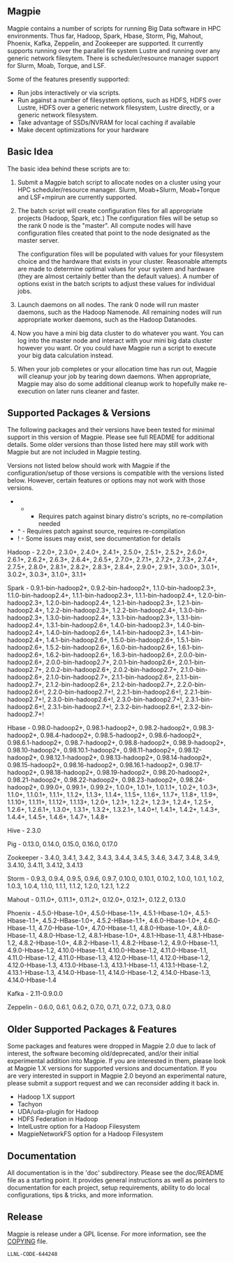 Magpie
------

Magpie contains a number of scripts for running Big Data software in
HPC environments.  Thus far, Hadoop, Spark, Hbase, Storm, Pig, Mahout,
Phoenix, Kafka, Zeppelin, and Zookeeper are supported.  It currently
supports running over the parallel file system Lustre and running over
any generic network filesytem.  There is scheduler/resource manager
support for Slurm, Moab, Torque, and LSF.

Some of the features presently supported:

- Run jobs interactively or via scripts.
- Run against a number of filesystem options, such as HDFS, HDFS over
  Lustre, HDFS over a generic network filesystem, Lustre directly, or
  a generic network filesystem.
- Take advantage of SSDs/NVRAM for local caching if available
- Make decent optimizations for your hardware

Basic Idea
----------

The basic idea behind these scripts are to:

1) Submit a Magpie batch script to allocate nodes on a cluster using
   your HPC scheduler/resource manager.  Slurm, Moab+Slurm,
   Moab+Torque and LSF+mpirun are currently supported.

2) The batch script will create configuration files for all
   appropriate projects (Hadoop, Spark, etc.)  The configuration files
   will be setup so the rank 0 node is the "master".  All compute
   nodes will have configuration files created that point to the node
   designated as the master server.

   The configuration files will be populated with values for your
   filesystem choice and the hardware that exists in your cluster.
   Reasonable attempts are made to determine optimal values for your
   system and hardware (they are almost certainly better than the
   default values).  A number of options exist in the batch scripts to
   adjust these values for individual jobs.

3) Launch daemons on all nodes.  The rank 0 node will run master
   daemons, such as the Hadoop Namenode.  All remaining nodes will run
   appropriate worker daemons, such as the Hadoop Datanodes.

4) Now you have a mini big data cluster to do whatever you want.  You
   can log into the master node and interact with your mini big data
   cluster however you want.  Or you could have Magpie run a script to
   execute your big data calculation instead.

5) When your job completes or your allocation time has run out, Magpie
   will cleanup your job by tearing down daemons.  When appropriate,
   Magpie may also do some additional cleanup work to hopefully make
   re-execution on later runs cleaner and faster.

Supported Packages & Versions
-----------------------------

The following packages and their versions have been tested for minimal
support in this version of Magpie.  Please see full README for
additional details.  Some older versions than those listed here may
still work with Magpie but are not included in Magpie testing.

Versions not listed below should work with Magpie if the
configuration/setup of those versions is compatible with the versions
listed below.  However, certain features or options may not work with
those versions.

* + - Requires patch against binary distro's scripts, no re-compilation needed
* ^ - Requires patch against source, requires re-compilation
* ! - Some issues may exist, see documentation for details

Hadoop - 2.2.0+, 2.3.0+, 2.4.0+, 2.4.1+, 2.5.0+, 2.5.1+, 2.5.2+,
         2.6.0+, 2.6.1+, 2.6.2+, 2.6.3+, 2.6.4+, 2.6.5+, 2.7.0+,
         2.7.1+, 2.7.2+, 2.7.3+, 2.7.4+, 2.7.5+, 2.8.0+, 2.8.1+,
         2.8.2+, 2.8.3+, 2.8.4+, 2.9.0+, 2.9.1+, 3.0.0+, 3.0.1+,
         3.0.2+, 3.0.3+, 3.1.0+, 3.1.1+

Spark - 0.9.1-bin-hadoop2+, 0.9.2-bin-hadoop2+,
        1.1.0-bin-hadoop2.3+, 1.1.0-bin-hadoop2.4+,
        1.1.1-bin-hadoop2.3+, 1.1.1-bin-hadoop2.4+,
        1.2.0-bin-hadoop2.3+, 1.2.0-bin-hadoop2.4+,
        1.2.1-bin-hadoop2.3+, 1.2.1-bin-hadoop2.4+,
        1.2.2-bin-hadoop2.3+, 1.2.2-bin-hadoop2.4+,
        1.3.0-bin-hadoop2.3+, 1.3.0-bin-hadoop2.4+,
        1.3.1-bin-hadoop2.3+, 1.3.1-bin-hadoop2.4+,
        1.3.1-bin-hadoop2.6+, 1.4.0-bin-hadoop2.3+,
        1.4.0-bin-hadoop2.4+, 1.4.0-bin-hadoop2.6+,
        1.4.1-bin-hadoop2.3+, 1.4.1-bin-hadoop2.4+,
        1.4.1-bin-hadoop2.6+, 1.5.0-bin-hadoop2.6+,
        1.5.1-bin-hadoop2.6+, 1.5.2-bin-hadoop2.6+,
        1.6.0-bin-hadoop2.6+, 1.6.1-bin-hadoop2.6+,
        1.6.2-bin-hadoop2.6+, 1.6.3-bin-hadoop2.6+,
        2.0.0-bin-hadoop2.6+, 2.0.0-bin-hadoop2.7+,
        2.0.1-bin-hadoop2.6+, 2.0.1-bin-hadoop2.7+,
        2.0.2-bin-hadoop2.6+, 2.0.2-bin-hadoop2.7+,
        2.1.0-bin-hadoop2.6+, 2.1.0-bin-hadoop2.7+,
        2.1.1-bin-hadoop2.6+, 2.1.1-bin-hadoop2.7+,
        2.1.2-bin-hadoop2.6+, 2.1.2-bin-hadoop2.7+,
        2.2.0-bin-hadoop2.6+!, 2.2.0-bin-hadoop2.7+!,
        2.2.1-bin-hadoop2.6+!, 2.2.1-bin-hadoop2.7+!,
        2.3.0-bin-hadoop2.6+!, 2.3.0-bin-hadoop2.7+!,
        2.3.1-bin-hadoop2.6+!, 2.3.1-bin-hadoop2.7+!,
        2.3.2-bin-hadoop2.6+!, 2.3.2-bin-hadoop2.7+!

Hbase - 0.98.0-hadoop2+, 0.98.1-hadoop2+, 0.98.2-hadoop2+,
        0.98.3-hadoop2+, 0.98.4-hadoop2+, 0.98.5-hadoop2+,
        0.98.6-hadoop2+, 0.98.6.1-hadoop2+, 0.98.7-hadoop2+,
        0.98.8-hadoop2+, 0.98.9-hadoop2+, 0.98.10-hadoop2+,
        0.98.10.1-hadoop2+, 0.98.11-hadoop2+, 0.98.12-hadoop2+,
        0.98.12.1-hadoop2+, 0.98.13-hadoop2+, 0.98.14-hadoop2+,
        0.98.15-hadoop2+, 0.98.16-hadoop2+, 0.98.16.1-hadoop2+,
        0.98.17-hadoop2+, 0.98.18-hadoop2+, 0.98.19-hadoop2+,
        0.98.20-hadoop2+, 0.98.21-hadoop2+, 0.98.22-hadoop2+,
        0.98.23-hadoop2+, 0.98.24-hadoop2+, 0.99.0+, 0.99.1+, 0.99.2+,
        1.0.0+, 1.0.1+, 1.0.1.1+, 1.0.2+, 1.0.3+, 1.1.0+, 1.1.0.1+,
        1.1.1+, 1.1.2+, 1.1.3+, 1.1.4+, 1.1.5+, 1.1.6+, 1.1.7+,
        1.1.8+, 1.1.9+, 1.1.10+, 1.1.11+, 1.1.12+, 1.1.13+, 1.2.0+,
        1.2.1+, 1.2.2+, 1.2.3+, 1.2.4+, 1.2.5+, 1.2.6+, 1.2.6.1+,
        1.3.0+, 1.3.1+, 1.3.2+, 1.3.2.1+, 1.4.0+!, 1.4.1+, 1.4.2+,
        1.4.3+, 1.4.4+, 1.4.5+, 1.4.6+, 1.4.7+, 1.4.8+

Hive - 2.3.0

Pig - 0.13.0, 0.14.0, 0.15.0, 0.16.0, 0.17.0

Zookeeper - 3.4.0, 3.4.1, 3.4.2, 3.4.3, 3.4.4, 3.4.5, 3.4.6, 3.4.7,
            3.4.8, 3.4.9, 3.4.10, 3.4.11, 3.4.12, 3.4.13

Storm - 0.9.3, 0.9.4, 0.9.5, 0.9.6, 0.9.7, 0.10.0, 0.10.1, 0.10.2,
        1.0.0, 1.0.1, 1.0.2, 1.0.3, 1.0.4, 1.1.0, 1.1.1, 1.1.2, 1.2.0,
        1.2.1, 1.2.2

Mahout - 0.11.0+, 0.11.1+, 0.11.2+, 0.12.0+, 0.12.1+, 0.12.2, 0.13.0

Phoenix - 4.5.0-Hbase-1.0+, 4.5.0-Hbase-1.1+, 4.5.1-Hbase-1.0+,
          4.5.1-Hbase-1.1+, 4.5.2-HBase-1.0+, 4.5.2-HBase-1.1+,
          4.6.0-Hbase-1.0+, 4.6.0-Hbase-1.1, 4.7.0-Hbase-1.0+,
          4.7.0-Hbase-1.1, 4.8.0-Hbase-1.0+, 4.8.0-Hbase-1.1,
          4.8.0-Hbase-1.2, 4.8.1-Hbase-1.0+, 4.8.1-Hbase-1.1,
          4.8.1-Hbase-1.2, 4.8.2-Hbase-1.0+, 4.8.2-Hbase-1.1,
          4.8.2-Hbase-1.2, 4.9.0-Hbase-1.1, 4.9.0-Hbase-1.2,
          4.10.0-Hbase-1.1, 4.10.0-Hbase-1.2, 4.11.0-Hbase-1.1,
          4.11.0-Hbase-1.2, 4.11.0-Hbase-1.3, 4.12.0-Hbase-1.1,
          4.12.0-Hbase-1.2, 4.12.0-Hbase-1.3, 4.13.0-Hbase-1.3,
          4.13.1-Hbase-1.1, 4.13.1-Hbase-1.2, 4.13.1-Hbase-1.3,
          4.14.0-Hbase-1.1, 4.14.0-Hbase-1.2, 4.14.0-Hbase-1.3,
          4.14.0-Hbase-1.4

Kafka - 2.11-0.9.0.0

Zeppelin - 0.6.0, 0.6.1, 0.6.2, 0.7.0, 0.7.1, 0.7.2, 0.7.3, 0.8.0

Older Supported Packages & Features
-----------------------------------

Some packages and features were dropped in Magpie 2.0 due to lack of
interest, the software becoming old/deprecated, and/or their initial
experimental addition into Magpie.  If you are interested in them,
please look at Magpie 1.X versions for supported versions and
documentation.  If you are very interested in support in Magpie 2.0
beyond an experimental nature, please submit a support request and we
can reconsider adding it back in.

   - Hadoop 1.X support
   - Tachyon
   - UDA/uda-plugin for Hadoop
   - HDFS Federation in Hadoop
   - IntelLustre option for a Hadoop Filesystem
   - MagpieNetworkFS option for a Hadoop Filesystem

Documentation
-------------

All documentation is in the 'doc' subdirectory.  Please see the
doc/README file as a starting point.  It provides general instructions
as well as pointers to documentation for each project, setup
requirements, ability to do local configurations, tips & tricks, and
more information.

Release
-------

Magpie is release under a GPL license. For more information, see the [COPYING](/COPYING) file.

`LLNL-CODE-644248`
